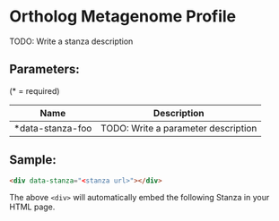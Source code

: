 Ortholog Metagenome Profile
===========================

TODO: Write a stanza description

## Parameters:

(* = required)

| Name             | Description                         |
|------------------|-------------------------------------|
| *data-stanza-foo | TODO: Write a parameter description |

## Sample:

```html
<div data-stanza="<stanza url>"></div>
```

The above `<div>` will automatically embed the following Stanza in your HTML page.

<div data-stanza="/stanza/ortholog_metagenome_profile"></div>
